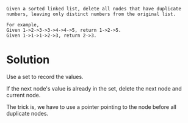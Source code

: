 	Given a sorted linked list, delete all nodes that have duplicate numbers, leaving only distinct numbers from the original list.

	For example,
	Given 1->2->3->3->4->4->5, return 1->2->5.
	Given 1->1->1->2->3, return 2->3.

# Solution

Use a set to record the values.

If the next node's value is already in the set, delete the next node and current node.

The trick is, we have to use a pointer pointing to the node before all duplicate nodes.